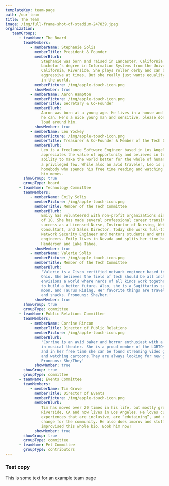 ```yaml
---
templateKey: team-page
path: /our-team
title: The Team
image: /img/full-frame-shot-of-stadium-247839.jpeg
organization:
   teamGroups:
      - teamName: The Board
        teamMembers:
           - memberName: Stephanie Solis
             memberTitle: President & Founder
             memberBlurb:
                Stephanie was born and raised in Lancaster, California and has a
                bachelor’s degree in Information Systems from the University of
                California, Riverside. She plays roller derby and can be a bit
                aggressive at times. But she really just wants equality and justice
                in the world.
             memberPicture: /img/apple-touch-icon.png
             showMember: true
           - memberName: Aaron Hampton
             memberPicture: /img/apple-touch-icon.png
             memberTitle: Secretary & Co-Founder
             memberBlurb:
                Aaron was born at a young age. He lives in a house and works when
                he can. He’s a nice young man and sensitive, please don’t be too
                loud around him.
             showMember: true
           - memberName: Leo Yockey
             memberPicture: /img/apple-touch-icon.png
             memberTitle: Treasurer & Co-Founder & Member of the Tech Committee
             memberBlurb:
                Leo is a freelance Software Engineer based in Los Angeles. He
                appreciates the value of opportunity and believes in technology’s
                ability to make the world better for the whole of humanity, not just
                a privileged few. While also an avid traveler, Leo is primarily a
                homebody who spends his free time reading and watching sports. Send
                him memes.
        showGroup: true
        groupType: board
      - teamName: Technology Committee
        teamMembers:
           - memberName: Emily Solis
             memberPicture: /img/apple-touch-icon.png
             memberTitle: Member of the Tech Committee
             memberBlurb:
                Emily has volunteered with non-profit organizations since the age
                of 18. She has made several professional career transitions, finding
                success as a Licensed Nurse, Instructor of Nursing, Web Technology
                Consultant, and Sales Director. Today she works full-time as a
                Network Security Engineer and mentors students and entry-level
                engineers. Emily lives in Nevada and splits her time between
                Henderson and Lake Tahoe.
             showMember: true
           - memberName: Valerie Solis
             memberPicture: /img/apple-touch-icon.png
             memberTitle: Member of the Tech Committee
             memberBlurb:
                'Valerie is a Cisco certified network engineer based in Columbus,
                Ohio. She believes the field of tech should be all inclusive and
                envisions a world where nerds of all kinds work together in harmony
                to build a better future. Also, she is a Sagittarius sun, Scorpio
                moon, and Taurus Rising. Her favorite things are traveling, Netflix,
                and snacks. Pronouns: She/her.'
             showMember: true
        showGroup: true
        groupType: committee
      - teamName: Public Relations Committee
        teamMembers:
           - memberName: Corrine Rincon
             memberTitle: Director of Public Relations
             memberPicture: /img/apple-touch-icon.png
             memberBlurb:
                'Corrine is an avid baker and horror enthusiast with a background
                in musical theater. She is a proud member of the LGBTQ+ community
                and in her free time she can be found streaming video games, singing
                and watching cartoons.They are always looking for new gamer buddies.
                Pronouns: She/They'
             showMember: true
        showGroup: true
        groupType: committee
      - teamName: Events Committee
        teamMembers:
           - memberName: Tim Grove
             memberTitle: Director of Events
             memberPicture: /img/apple-touch-icon.png
             memberBlurb:
                Tim has moved over 20 times in his life, but mostly grew up in
                Riverside, CA and now lives in Los Angeles. He loves cultivating
                experiences that are inclusive, are “edutaining”, and enact positive
                change for the community. He also does improv and stuff — he even
                improvised this whole bio. Book him now!
             showMember: true
        showGroup: true
        groupType: committee
      - teamName: Pet Committee
        groupType: contributors
---
```


### Test copy

This is some text for an example team page
